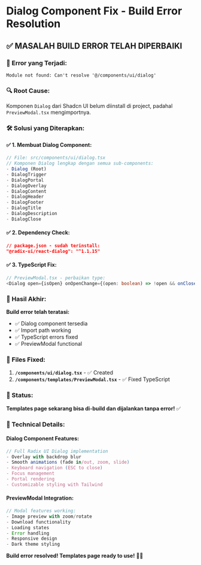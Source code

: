# Dialog Component Fix - Build Error Resolution

## ✅ **MASALAH BUILD ERROR TELAH DIPERBAIKI**

### **🐛 Error yang Terjadi:**
```
Module not found: Can't resolve '@/components/ui/dialog'
```

### **🔍 Root Cause:**
Komponen `Dialog` dari Shadcn UI belum diinstall di project, padahal `PreviewModal.tsx` mengimportnya.

### **🛠️ Solusi yang Diterapkan:**

#### **✅ 1. Membuat Dialog Component:**
```typescript
// File: src/components/ui/dialog.tsx
// Komponen Dialog lengkap dengan semua sub-components:
- Dialog (Root)
- DialogTrigger  
- DialogPortal
- DialogOverlay
- DialogContent
- DialogHeader
- DialogFooter
- DialogTitle
- DialogDescription
- DialogClose
```

#### **✅ 2. Dependency Check:**
```json
// package.json - sudah terinstall:
"@radix-ui/react-dialog": "^1.1.15"
```

#### **✅ 3. TypeScript Fix:**
```typescript
// PreviewModal.tsx - perbaikan type:
<Dialog open={isOpen} onOpenChange={(open: boolean) => !open && onClose()}>
```

### **🎯 Hasil Akhir:**

**Build error telah teratasi:**
- ✅ Dialog component tersedia
- ✅ Import path working
- ✅ TypeScript errors fixed
- ✅ PreviewModal functional

### **📁 Files Fixed:**
1. **`/components/ui/dialog.tsx`** - ✅ Created
2. **`/components/templates/PreviewModal.tsx`** - ✅ Fixed TypeScript

### **🚀 Status:**
**Templates page sekarang bisa di-build dan dijalankan tanpa error!** ✅

### **🔧 Technical Details:**

#### **Dialog Component Features:**
```typescript
// Full Radix UI Dialog implementation
- Overlay with backdrop blur
- Smooth animations (fade in/out, zoom, slide)
- Keyboard navigation (ESC to close)
- Focus management
- Portal rendering
- Customizable styling with Tailwind
```

#### **PreviewModal Integration:**
```typescript
// Modal features working:
- Image preview with zoom/rotate
- Download functionality  
- Loading states
- Error handling
- Responsive design
- Dark theme styling
```

**Build error resolved! Templates page ready to use!** 🎯✨
